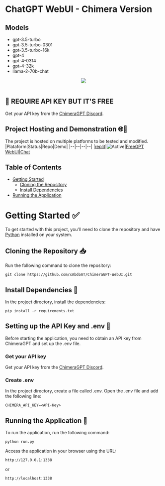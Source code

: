 # ChatGPT WebUI - Chimera Version

## Models
- gpt-3.5-turbo
- gpt-3.5-turbo-0301
- gpt-3.5-turbo-16k
- gpt-4
- gpt-4-0314
- gpt-4-32k
- llama-2-70b-chat 

<div align="center">
  <a href="https://discord.gg/A3ugy7GVVv">
    <img src="https://discordapp.com/api/guilds/1043430855818878986/widget.png?style=banner2">
  </a>
</div>

<br>

## 🔑 <strong>REQUIRE API KEY BUT IT'S FREE</strong> 
Get your API key from the [ChimeraGPT Discord](https://discord.gg/chimeragpt).

## Project Hosting and Demonstration 🌐🚀
The project is hosted on multiple platforms to be tested and modified.
|Plataform|Status|Repo|Demo|
|--|--|--|--|
|[replit](https://replit.com/)|![Active](https://img.shields.io/badge/Active-brightgreen)|[FreeGPT WebUI](https://replit.com/@xAbdoAT/ChimeraGPT)|[Chat](https://chimeragpt.xabdoat.repl.co/chat/)

## Table of Contents  
- [Getting Started](#getting-started-white_check_mark)  
  - [Cloning the Repository](#cloning-the-repository-inbox_tray)  
  - [Install Dependencies](#install-dependencies-wrench)  
- [Running the Application](#running-the-application-rocket)  
##

# Getting Started :white_check_mark:  
To get started with this project, you'll need to clone the repository and have [Python](https://www.python.org/downloads/) installed on your system.  
  
## Cloning the Repository :inbox_tray:
Run the following command to clone the repository:  

```
git clone https://github.com/xAbdoAT/ChimeraGPT-WebUI.git
```

## Install Dependencies :wrench: 
In the project directory, install the dependencies:
```
pip install -r requirements.txt
```

## Setting up the API Key and .env :key:
Before starting the application, you need to obtain an API key from ChimeraGPT and set up the .env file.

### Get your API key
Get your API key from the [ChimeraGPT Discord](https://discord.gg/chimeragpt).

### Create .env
In the project directory, create a file called .env.
Open the .env file and add the following line:

```
CHIMERA_API_KEY=<API-Key>  
```

## Running the Application :rocket:
To run the application, run the following command:
```
python run.py
```

Access the application in your browser using the URL:
```
http://127.0.0.1:1338
```
or
```
http://localhost:1338
```
